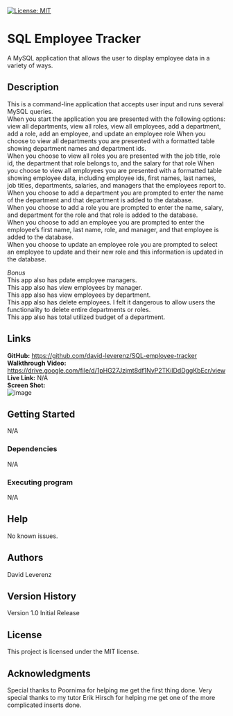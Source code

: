 [![License: MIT](https://img.shields.io/badge/License-MIT-yellow.svg)](https://opensource.org/licenses/MIT)
# SQL Employee Tracker
A MySQL application that allows the user to display employee data in a variety of ways.

## Description
This is a command-line application that accepts user input and runs several MySQL queries.<br>
When you start the application you are presented with the following options: view all departments, view all roles, view all employees, add a department, add a role, add an employee, and update an employee role
When you choose to view all departments you are presented with a formatted table showing department names and department ids.<br>
When you choose to view all roles you are presented with the job title, role id, the department that role belongs to, and the salary for that role
When you choose to view all employees you are presented with a formatted table showing employee data, including employee ids, first names, last names, job titles, departments, salaries, and managers that the employees report to.<br>
When you choose to add a department you are prompted to enter the name of the department and that department is added to the database.<br>
When you choose to add a role you are prompted to enter the name, salary, and department for the role and that role is added to the database.<br>
When you choose to add an employee you are prompted to enter the employee’s first name, last name, role, and manager, and that employee is added to the database.<br>
When you choose to update an employee role you are prompted to select an employee to update and their new role and this information is updated in the database.<br>

*Bonus*<br>
This app also has pdate employee managers.<br>
This app also has view employees by manager.<br>
This app also has view employees by department.<br>
This app also has delete employees.  I felt it dangerous to allow users the functionality to delete entire departments or roles.<br>
This app also has total utilized budget of a department.<br>

## Links
**GitHub:** https://github.com/david-leverenz/SQL-employee-tracker<br>
**Walkthrough Video:** https://drive.google.com/file/d/1pHG27Jzjmt8df1NyP2TKilDdDggKbEcr/view<br>
**Live Link:** N/A <br>
**Screen Shot:** <br>
![image](https://github.com/david-leverenz/SQL-employee-tracker/assets/131185593/af58bb16-1b5c-405c-ba19-64c1474ca5b9)


## Getting Started
N/A
### Dependencies
N/A
### Executing program
N/A
## Help
No known issues.
## Authors
David Leverenz 
## Version History
Version 1.0 Initial Release
## License
This project is licensed under the MIT license.
## Acknowledgments
Special thanks to Poornima for helping me get the first thing done.  Very special thanks to my tutor Erik Hirsch for helping me get one of the more complicated inserts done.

